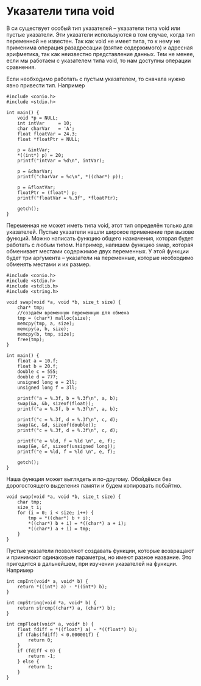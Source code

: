 # Указатели типа void

В си существует особый тип указателей – указатели типа void или пустые указатели. 
Эти указатели используются в том случае, когда тип переменной не известен. Так как void не имеет типа, то к нему не 
применима операция разадресации (взятие содержимого) и адресная арифметика, так как неизвестно представление данных. Тем не менее, 
если мы работаем с указателем типа void, то нам доступны операции сравнения.

Если необходимо работать с пустым указателем, то сначала нужно явно привести тип. Например

```
#include <conio.h>
#include <stdio.h>

int main() {
	void *p = NULL;
	int intVar     = 10;
	char charVar   = 'A';
	float floatVar = 24.3;
	float *floatPtr = NULL;

	p = &intVar;
	*((int*) p) = 20;
	printf("intVar = %d\n", intVar);

	p = &charVar;
	printf("charVar = %c\n", *((char*) p));

	p = &floatVar;
	floatPtr = (float*) p;
	printf("floatVar = %.3f", *floatPtr);

	getch();
}
```

Переменная не может иметь типа void, этот тип определён только для указателей. Пустые указатели нашли широкое применение при вызове 
функций. Можно написать функцию общего назначения, которая будет работать с любым типом. Например, напишем функцию swap, которая обменивает 
местами содержимое двух переменных. У этой функции будет три аргумента – указатели на переменные, которые необходимо обменять 
местами и их размер.

```
#include <conio.h>
#include <stdio.h>
#include <stdlib.h>
#include <string.h>

void swap(void *a, void *b, size_t size) {
	char* tmp;
	//создаём временную переменную для обмена
	tmp = (char*) malloc(size);
	memcpy(tmp, a, size);
	memcpy(a, b, size);
	memcpy(b, tmp, size);
	free(tmp);
}

int main() {
	float a = 10.f;
	float b = 20.f;
	double c = 555;
	double d = 777;
	unsigned long e = 2ll;
	unsigned long f = 3ll;

	printf("a = %.3f, b = %.3f\n", a, b);
	swap(&a, &b, sizeof(float));
	printf("a = %.3f, b = %.3f\n", a, b);

	printf("c = %.3f, d = %.3f\n", c, d);
	swap(&c, &d, sizeof(double));
	printf("c = %.3f, d = %.3f\n", c, d);

	printf("e = %ld, f = %ld \n", e, f);
	swap(&e, &f, sizeof(unsigned long));
	printf("e = %ld, f = %ld \n", e, f);

	getch();
}
```

Наша функция может выглядеть и по-другому. Обойдёмся без дорогостоящего выделения памяти и будем копировать побайтно.

```
void swap(void *a, void *b, size_t size) {
	char tmp;
	size_t i;
	for (i = 0; i < size; i++) {
		tmp = *((char*) b + i);
		*((char*) b + i) = *((char*) a + i);
		*((char*) a + i) = tmp;
	}
}
```

Пустые указатели позволяют создавать функции, которые возвращают и принимают одинаковые параметры, но имеют разное название. Это пригодится в дальнейшем, при изучении указателей на функции. Например

```
int cmpInt(void* a, void* b) {
	return *((int*) a) - *((int*) b);
}

int cmpString(void *a, void* b) {
	return strcmp((char*) a, (char*) b);
}

int cmpFloat(void* a, void* b) {
	float fdiff = *((float*) a) - *((float*) b);
	if (fabs(fdiff) < 0.000001f) {
		return 0;
	}
	if (fdiff < 0) {
		return -1;
	} else {
		return 1;
	}
}
```

